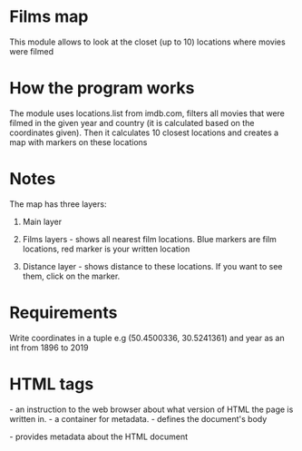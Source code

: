 <h1>Films map</h1>
This module allows to look at the closet (up to 10) locations where movies were filmed
<h1>How the program works</h1>
The module uses locations.list from imdb.com, filters all movies that were filmed in the given year and country (it is calculated based on
the coordinates given). Then it calculates 10 closest locations and creates a map with markers on these locations
<h1>Notes</h1>
The map has three layers:

1. Main layer

2. Films layers - shows all nearest film locations. Blue markers are film locations, red marker is your written location

3. Distance layer - shows distance to these locations. If you want to see them, click on the marker.

<h1>Requirements</h1>
Write coordinates in a tuple e.g (50.4500336, 30.5241361) and year as an int from 1896 to 2019
<h1>HTML tags</h1>
<!DOCTYPE html> - an instruction to the web browser about what version of HTML the page is written in.

<head> - a container for metadata.
  
<body> - defines the document's body
  
<meta> - provides metadata about the HTML document

<script> - used to define a client-side script (JavaScript)
  
<link> - allow users to click their way from page to page.

<style> - used to define style information for an HTML document.
  
<div> - defines a division or a section in an HTML document.
  
<h1>Conclusion</h1>
The program shows the closest film locations in the desired year and can be useful if you are wondering where to go.
